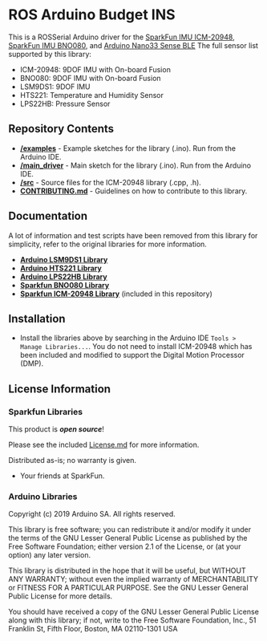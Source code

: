# ROS Arduino Budget INS

This is a ROSSerial Arduino driver for the [SparkFun IMU ICM-20948](https://www.sparkfun.com/products/15335), [SparkFun IMU BNO080](https://www.sparkfun.com/products/14686), and [Arduino Nano33 Sense BLE](https://store.arduino.cc/usa/nano-33-ble-sense)  The full sensor list supported by this library:

* ICM-20948: 9DOF IMU with On-board Fusion
* BNO080: 9DOF IMU with On-board Fusion
* LSM9DS1: 9DOF IMU
* HTS221: Temperature and Humidity Sensor
* LPS22HB: Pressure Sensor

## Repository Contents

* [**/examples**](./examples) - Example sketches for the library (.ino). Run from the Arduino IDE.
* [**/main_driver**](./main_driver) - Main sketch for the library (.ino). Run from the Arduino IDE.
* [**/src**](./src) - Source files for the ICM-20948 library (.cpp, .h).
* [**CONTRIBUTING.md**](./CONTRIBUTING.md) - Guidelines on how to contribute to this library.

## Documentation

A lot of information and test scripts have been removed from this library for simplicity, refer to the original libraries for more information.

* **[Arduino LSM9DS1 Library](https://github.com/arduino-libraries/Arduino_LSM9DS1)**
* **[Arduino HTS221 Library](https://github.com/arduino-libraries/Arduino_HTS221)**
* **[Arduino LPS22HB Library](https://github.com/arduino-libraries/Arduino_LPS22HB)**
* **[Sparkfun BNO080 Library](https://github.com/sparkfun/SparkFun_BNO080_Arduino_Library)**
* **[Sparkfun ICM-20948 Library](https://github.com/GAVLab/ros_arduino_ICM-20948_BNO080)** (included in this repository)

## Installation

* Install the libraries above by searching in the Arduino IDE `Tools > Manage Libraries...`.  You do not need to install ICM-20948 which has been included and modified to support the Digital Motion Processor (DMP).

## License Information

### Sparkfun Libraries

This product is _**open source**_!

Please see the included [License.md](./License.md) for more information.

Distributed as-is; no warranty is given.

- Your friends at SparkFun.

### Arduino Libraries

Copyright (c) 2019 Arduino SA. All rights reserved.

This library is free software; you can redistribute it and/or modify it under the terms of the GNU Lesser General Public License as published by the Free Software Foundation; either version 2.1 of the License, or (at your option) any later version.

This library is distributed in the hope that it will be useful, but WITHOUT ANY WARRANTY; without even the implied warranty of MERCHANTABILITY or FITNESS FOR A PARTICULAR PURPOSE. See the GNU Lesser General Public License for more details.

You should have received a copy of the GNU Lesser General Public License along with this library; if not, write to the Free Software Foundation, Inc., 51 Franklin St, Fifth Floor, Boston, MA 02110-1301 USA
